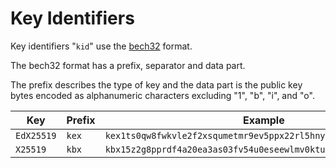 # Key Identifiers

Key identifiers "`kid`" use the [bech32](https://en.bitcoin.it/wiki/BIP_0173) format.

The bech32 format has a prefix, separator and data part.

The prefix describes the type of key and the data part is the public key bytes encoded as alphanumeric characters excluding "1", "b", "i", and "o".

| Key        | Prefix | Example                                                          |
| ---------- | ------ | ---------------------------------------------------------------- |
| `EdX25519` | `kex`  | `kex1ts0qw8fwkvle2f2xsqumetmr9ev5ppx22rl5hnycen68sanjzl7qnta629` |
| `X25519`   | `kbx`  | `kbx15z2g8pprdf4a20ea3as03fv54u0eseewlmv0ktu0ezwzakm2x3ss28selu` |
